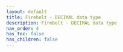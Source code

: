 ```yaml
---
layout: default
title: Firebolt - DECIMAL data type
description: Firebolt - DECIMAL data type
nav_order: 4
has_toc: false
has_children: false
---
```

<object data="../assets/pdf/3-firebolt-decimal.pdf" width="1000" height="1000" type='application/pdf'></object>

